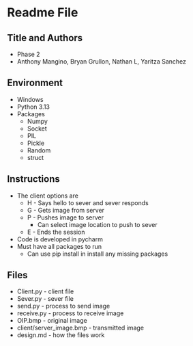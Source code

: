 # Readme File
## Title and Authors
* Phase 2
* Anthony Mangino, Bryan Grullon, Nathan L, Yaritza Sanchez
## Environment
* Windows
* Python 3.13
* Packages
  * Numpy
  * Socket
  * PIL
  * Pickle
  * Random
  * struct
## Instructions
* The client options are
  * H - Says hello to sever and sever responds
  * G - Gets image from server
  * P - Pushes image to server
    * Can select image location to push to sever
  * E - Ends the session
* Code is developed in pycharm
* Must have all packages to run
  * Can use pip install in install any missing packages

## Files
* Client.py - client file
* Sever.py - sever file
* send.py - process to send image
* receive.py - process to receive image
* OIP.bmp - original image
* client/server_image.bmp - transmitted image
* design.md - how the files work